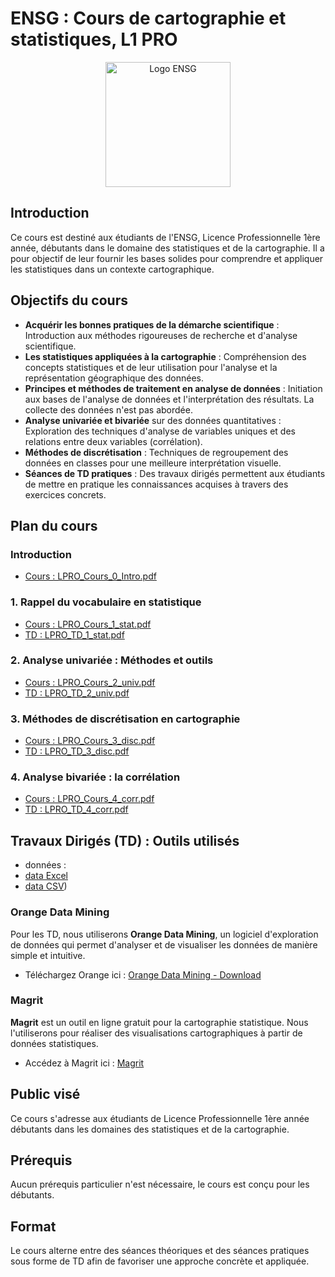 # ENSG : Cours de cartographie et statistiques, L1 PRO
<p align="center">
  <img src="https://upload.wikimedia.org/wikipedia/commons/3/39/Logo-ENSG-couleur-2023.svg" alt="Logo ENSG" width="200"/>
</p>

## Introduction

Ce cours est destiné aux étudiants de l'ENSG, Licence Professionnelle 1ère année, débutants dans le domaine des statistiques et de la cartographie. Il a pour objectif de leur fournir les bases solides pour comprendre et appliquer les statistiques dans un contexte cartographique.

## Objectifs du cours

- **Acquérir les bonnes pratiques de la démarche scientifique** : Introduction aux méthodes rigoureuses de recherche et d'analyse scientifique.
- **Les statistiques appliquées à la cartographie** : Compréhension des concepts statistiques et de leur utilisation pour l'analyse et la représentation géographique des données.
- **Principes et méthodes de traitement en analyse de données** : Initiation aux bases de l'analyse de données et l'interprétation des résultats. La collecte des données n'est pas abordée.
- **Analyse univariée et bivariée** sur des données quantitatives : Exploration des techniques d'analyse de variables uniques et des relations entre deux variables (corrélation).
- **Méthodes de discrétisation** : Techniques de regroupement des données en classes pour une meilleure interprétation visuelle.
- **Séances de TD pratiques** : Des travaux dirigés permettent aux étudiants de mettre en pratique les connaissances acquises à travers des exercices concrets.

## Plan du cours

### Introduction
   - [Cours : LPRO_Cours_0_Intro.pdf](https://github.com/fbxyz/ENSG_L1PRO/blob/master/Cours/pdf/LPRO_Cours_0_Intro.pdf)

### 1. Rappel du vocabulaire en statistique
   - [Cours : LPRO_Cours_1_stat.pdf](https://github.com/fbxyz/ENSG_L1PRO/blob/master/Cours/pdf/LPRO_Cours_1_stat.pdf)
   - [TD : LPRO_TD_1_stat.pdf](https://github.com/fbxyz/ENSG_L1PRO/blob/master/Cours/pdf/LPRO_TD_1_stat.pdf)

### 2. Analyse univariée : Méthodes et outils
   - [Cours : LPRO_Cours_2_univ.pdf](https://github.com/fbxyz/ENSG_L1PRO/blob/master/Cours/pdf/LPRO_Cours_2_univ.pdf)
   - [TD : LPRO_TD_2_univ.pdf](https://github.com/fbxyz/ENSG_L1PRO/blob/master/Cours/pdf/LPRO_TD_2_univ.pdf)

### 3. Méthodes de discrétisation en cartographie
   - [Cours : LPRO_Cours_3_disc.pdf](https://github.com/fbxyz/ENSG_L1PRO/blob/master/Cours/pdf/LPRO_Cours_3_disc.pdf)
   - [TD : LPRO_TD_3_disc.pdf](https://github.com/fbxyz/ENSG_L1PRO/blob/master/Cours/pdf/LPRO_TD_3_disc.pdf)

### 4. Analyse bivariée : la corrélation
   - [Cours : LPRO_Cours_4_corr.pdf](https://github.com/fbxyz/ENSG_L1PRO/blob/master/Cours/pdf/LPRO_Cours_4_corr.pdf)
   - [TD : LPRO_TD_4_corr.pdf](https://github.com/fbxyz/ENSG_L1PRO/blob/master/Cours/pdf/LPRO_TD_4_corr.pdf)

## Travaux Dirigés (TD) : Outils utilisés
  - données :
  - [data Excel](https://github.com/fbxyz/ENSG_L1PRO/blob/master/Cours/data/hdi-edu.xlsx)
  - [data CSV](https://github.com/fbxyz/ENSG_L1PRO/blob/master/Cours/data/hdi-edu.csv))
    
### Orange Data Mining

Pour les TD, nous utiliserons **Orange Data Mining**, un logiciel d'exploration de données qui permet d'analyser et de visualiser les données de manière simple et intuitive.

- Téléchargez Orange ici : [Orange Data Mining - Download](https://orangedatamining.com/download/)

### Magrit

**Magrit** est un outil en ligne gratuit pour la cartographie statistique. Nous l'utiliserons pour réaliser des visualisations cartographiques à partir de données statistiques.

- Accédez à Magrit ici : [Magrit](https://magrit.cnrs.fr/)

## Public visé

Ce cours s'adresse aux étudiants de Licence Professionnelle 1ère année débutants dans les domaines des statistiques et de la cartographie.

## Prérequis

Aucun prérequis particulier n'est nécessaire, le cours est conçu pour les débutants.

## Format

Le cours alterne entre des séances théoriques et des séances pratiques sous forme de TD afin de favoriser une approche concrète et appliquée.

